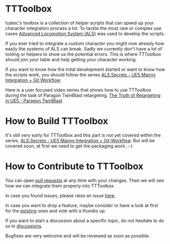 # TTToolbox

tuatec's toolbox is a collection of helper scripts that can speed up your character integration process a lot. 
To tackle the most rare or complex use cases [Advanced Locomotion System (ALS)](https://www.unrealengine.com/marketplace/en-US/product/advanced-locomotion-system-v1) was used to develop the scripts.

If you ever tried to integrate a custom character you might now already how easily the systems of ALS can break.
Sadly we currently don't have a lot of tooling or helpers to show us the potential errors.
This is where TTToolbox should join your table and help getting your character working.

If you want to know how the inital development started or want to know how the scripts work, you should follow the series [ALS Secrets - UE5 Manny Integration + Git Workflow](https://youtube.com/playlist?list=PLslFX7TZAr8_kS1zdzEvrjBXI1gMRckZE).

Here is a user focused video series that shows how to use TTToolbox during the task of Paragon TwinBlast retargeting.
[The Truth of Retargeting in UE5 - Paragon TwinBlast](
https://www.youtube.com/playlist?list=PLslFX7TZAr89enRHIfJwUJJ_hJV8wX_8v)

# How to Build TTToolbox
It's still very early for TTToolbox and this part is not yet covered within the series,
[ALS Secrets - UE5 Manny Integration + Git Workflow](https://youtube.com/playlist?list=PLslFX7TZAr8_kS1zdzEvrjBXI1gMRckZE).
But will be covered soon, at first we need to get the packaging work. ;-)

# How to Contribute to TTToolbox
You can open [pull requests](https://github.com/tuatec/TTToolbox/pulls) at any time with your changes.
Then we will see how we can integrate them properly into TTToolbox.

In case you found issues, please raise an issue [here](https://github.com/tuatec/TTToolbox/issues).

In case you want to drop a feature, maybe consider to have a look at first for the [existing](https://github.com/tuatec/TTToolbox/labels/enhancement) ones and vote with a thumbs up.

If you want to start a discussion about a specific topic, do not hesitate to do so in [discussions](https://github.com/tuatec/TTToolbox/discussions).

Bugfixes are very welcome and will be reviewed as soon as possible.
